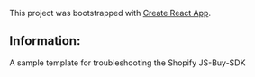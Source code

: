 This project was bootstrapped with [Create React App](https://github.com/facebook/create-react-app).

## Information: 

A sample template for troubleshooting the Shopify JS-Buy-SDK

